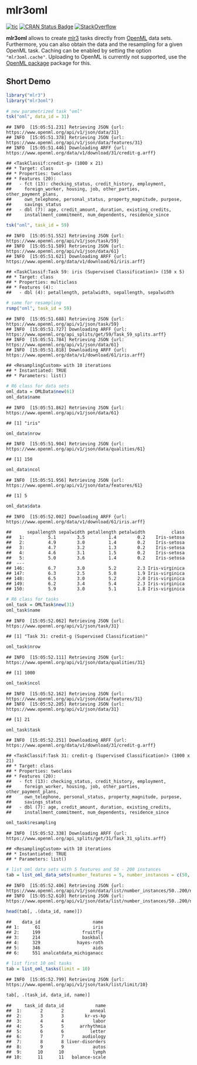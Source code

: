 
# mlr3oml

[![tic](https://github.com/mlr-org/mlr3oml/workflows/tic/badge.svg?branch=master)](https://github.com/mlr-org/mlr3oml/actions?query=workflow%3Atic)
[![CRAN Status
Badge](https://www.r-pkg.org/badges/version-ago/mlr3oml)](https://cran.r-project.org/package=mlr3oml)
[![StackOverflow](https://img.shields.io/badge/stackoverflow-mlr3-orange.svg)](https://stackoverflow.com/questions/tagged/mlr3)

**mlr3oml** allows to create [mlr3](https://mlr3.mlr-org.com/) tasks
directly from [OpenML](https://openml.org) data sets. Furthermore, you
can also obtain the data and the resampling for a given OpenML task.
Caching can be enabled by setting the option `"mlr3oml.cache"`.
Uploading to OpenML is currently not supported, use the [OpenML
package](https://cran.r-project.org/package=OpenML) package for this.

## Short Demo

``` r
library("mlr3")
library("mlr3oml")

# new parametrized task "oml"
tsk("oml", data_id = 31)
```

    ## INFO  [15:05:51.231] Retrieving JSON {url: https://www.openml.org/api/v1/json/data/31}
    ## INFO  [15:05:51.378] Retrieving JSON {url: https://www.openml.org/api/v1/json/data/features/31}
    ## INFO  [15:05:51.446] Downloading ARFF {url: https://www.openml.org/data/v1/download/31/credit-g.arff}

    ## <TaskClassif:credit-g> (1000 x 21)
    ## * Target: class
    ## * Properties: twoclass
    ## * Features (20):
    ##   - fct (13): checking_status, credit_history, employment,
    ##     foreign_worker, housing, job, other_parties, other_payment_plans,
    ##     own_telephone, personal_status, property_magnitude, purpose,
    ##     savings_status
    ##   - dbl (7): age, credit_amount, duration, existing_credits,
    ##     installment_commitment, num_dependents, residence_since

``` r
tsk("oml", task_id = 59)
```

    ## INFO  [15:05:51.552] Retrieving JSON {url: https://www.openml.org/api/v1/json/task/59}
    ## INFO  [15:05:51.589] Retrieving JSON {url: https://www.openml.org/api/v1/json/data/61}
    ## INFO  [15:05:51.621] Downloading ARFF {url: https://www.openml.org/data/v1/download/61/iris.arff}

    ## <TaskClassif:Task 59: iris (Supervised Classification)> (150 x 5)
    ## * Target: class
    ## * Properties: multiclass
    ## * Features (4):
    ##   - dbl (4): petallength, petalwidth, sepallength, sepalwidth

``` r
# same for resampling
rsmp("oml", task_id = 59)
```

    ## INFO  [15:05:51.688] Retrieving JSON {url: https://www.openml.org/api/v1/json/task/59}
    ## INFO  [15:05:51.727] Downloading ARFF {url: https://www.openml.org/api_splits/get/59/Task_59_splits.arff}
    ## INFO  [15:05:51.784] Retrieving JSON {url: https://www.openml.org/api/v1/json/data/61}
    ## INFO  [15:05:51.818] Downloading ARFF {url: https://www.openml.org/data/v1/download/61/iris.arff}

    ## <ResamplingCustom> with 10 iterations
    ## * Instantiated: TRUE
    ## * Parameters: list()

``` r
# R6 class for data sets
oml_data = OMLData$new(61)
oml_data$name
```

    ## INFO  [15:05:51.862] Retrieving JSON {url: https://www.openml.org/api/v1/json/data/61}

    ## [1] "iris"

``` r
oml_data$nrow
```

    ## INFO  [15:05:51.904] Retrieving JSON {url: https://www.openml.org/api/v1/json/data/qualities/61}

    ## [1] 150

``` r
oml_data$ncol
```

    ## INFO  [15:05:51.956] Retrieving JSON {url: https://www.openml.org/api/v1/json/data/features/61}

    ## [1] 5

``` r
oml_data$data
```

    ## INFO  [15:05:52.002] Downloading ARFF {url: https://www.openml.org/data/v1/download/61/iris.arff}

    ##      sepallength sepalwidth petallength petalwidth          class
    ##   1:         5.1        3.5         1.4        0.2    Iris-setosa
    ##   2:         4.9        3.0         1.4        0.2    Iris-setosa
    ##   3:         4.7        3.2         1.3        0.2    Iris-setosa
    ##   4:         4.6        3.1         1.5        0.2    Iris-setosa
    ##   5:         5.0        3.6         1.4        0.2    Iris-setosa
    ##  ---                                                             
    ## 146:         6.7        3.0         5.2        2.3 Iris-virginica
    ## 147:         6.3        2.5         5.0        1.9 Iris-virginica
    ## 148:         6.5        3.0         5.2        2.0 Iris-virginica
    ## 149:         6.2        3.4         5.4        2.3 Iris-virginica
    ## 150:         5.9        3.0         5.1        1.8 Iris-virginica

``` r
# R6 class for tasks
oml_task = OMLTask$new(31)
oml_task$name
```

    ## INFO  [15:05:52.062] Retrieving JSON {url: https://www.openml.org/api/v1/json/task/31}

    ## [1] "Task 31: credit-g (Supervised Classification)"

``` r
oml_task$nrow
```

    ## INFO  [15:05:52.111] Retrieving JSON {url: https://www.openml.org/api/v1/json/data/qualities/31}

    ## [1] 1000

``` r
oml_task$ncol
```

    ## INFO  [15:05:52.162] Retrieving JSON {url: https://www.openml.org/api/v1/json/data/features/31}
    ## INFO  [15:05:52.205] Retrieving JSON {url: https://www.openml.org/api/v1/json/data/31}

    ## [1] 21

``` r
oml_task$task
```

    ## INFO  [15:05:52.251] Downloading ARFF {url: https://www.openml.org/data/v1/download/31/credit-g.arff}

    ## <TaskClassif:Task 31: credit-g (Supervised Classification)> (1000 x 21)
    ## * Target: class
    ## * Properties: twoclass
    ## * Features (20):
    ##   - fct (13): checking_status, credit_history, employment,
    ##     foreign_worker, housing, job, other_parties, other_payment_plans,
    ##     own_telephone, personal_status, property_magnitude, purpose,
    ##     savings_status
    ##   - dbl (7): age, credit_amount, duration, existing_credits,
    ##     installment_commitment, num_dependents, residence_since

``` r
oml_task$resampling
```

    ## INFO  [15:05:52.338] Downloading ARFF {url: https://www.openml.org/api_splits/get/31/Task_31_splits.arff}

    ## <ResamplingCustom> with 10 iterations
    ## * Instantiated: TRUE
    ## * Parameters: list()

``` r
# list oml data sets with 5 features and 50 - 200 instances
tab = list_oml_data_sets(number_features = 5, number_instances = c(50, 200))
```

    ## INFO  [15:05:52.406] Retrieving JSON {url: https://www.openml.org/api/v1/json/data/list/number_instances/50..200/number_features/5/limit/1000}
    ## INFO  [15:05:52.610] Retrieving JSON {url: https://www.openml.org/api/v1/json/data/list/number_instances/50..200/number_features/5/limit/1000/offset/1000}

``` r
head(tab[, .(data_id, name)])
```

    ##    data_id                    name
    ## 1:      61                    iris
    ## 2:     199                fruitfly
    ## 3:     214                baskball
    ## 4:     329              hayes-roth
    ## 5:     346                    aids
    ## 6:     551 analcatdata_michiganacc

``` r
# list first 10 oml tasks
tab = list_oml_tasks(limit = 10)
```

    ## INFO  [15:05:52.799] Retrieving JSON {url: https://www.openml.org/api/v1/json/task/list/limit/10}

``` r
tab[, .(task_id, data_id, name)]
```

    ##     task_id data_id            name
    ##  1:       2       2          anneal
    ##  2:       3       3        kr-vs-kp
    ##  3:       4       4           labor
    ##  4:       5       5      arrhythmia
    ##  5:       6       6          letter
    ##  6:       7       7       audiology
    ##  7:       8       8 liver-disorders
    ##  8:       9       9           autos
    ##  9:      10      10           lymph
    ## 10:      11      11   balance-scale
